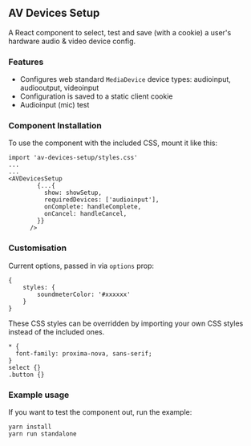 ## AV Devices Setup

A React component to select, test and save (with a cookie) a user's hardware audio & video device config.

### Features

- Configures web standard `MediaDevice` device types: audioinput, audiooutput, videoinput
- Configuration is saved to a static client cookie
- Audioinput (mic) test

### Component Installation

To use the component with the included CSS, mount it like this:

```
import 'av-devices-setup/styles.css'
...
...
<AVDevicesSetup
        {...{
          show: showSetup,
          requiredDevices: ['audioinput'],
          onComplete: handleComplete,
          onCancel: handleCancel,
        }}
      />
```


### Customisation
Current options, passed in via `options` prop:

```
{
    styles: {
        soundmeterColor: '#xxxxxx'
    }
}
```

These CSS styles can be overridden by importing your own CSS styles instead of the included ones.
```
* {
  font-family: proxima-nova, sans-serif;
}
select {}
.button {}
```

### Example usage

If you want to test the component out, run the example:

```
yarn install
yarn run standalone
```
